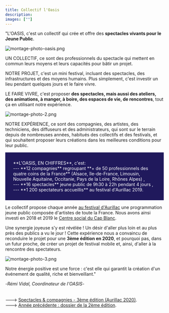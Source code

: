 ```yaml
---
title: Collectif l'Oasis
description: 
images: [""]
---
```


"L'OASIS, c'est un collectif qui crée et offre des **spectacles vivants pour le Jeune Public**.

![montage-photo-oasis.png](/images/montage-photo-oasis.png)

UN COLLECTIF, ce sont des professionnels du spectacle qui mettent en commun leurs moyens et leurs capacités pour bâtir un projet.

NOTRE PROJET, c'est un mini festival, incluant des spectacles, des infrastructures et des moyens humains. Plus simplement, c'est investir un lieu pendant quelques jours et le faire vivre.

LE FAIRE VIVRE, c'est proposer **des spectacles, mais aussi des ateliers, des animations, à manger, à boire, des espaces de vie, de rencontres**, tout ça en utilisant notre expérience.

![montage-photo-2.png](/images/montage-photo-2.png)


NOTRE EXPÉRIENCE, ce sont des compagnies, des artistes, des techniciens, des diffuseurs et des administrateurs, qui sont sur le terrain depuis de nombreuses années, 
habitués des collectifs et des festivals, et qui souhaitent proposer leurs créations dans les meilleures conditions pour leur public.
<br>
<p style="background-color:#20195c; text-align:left ; padding:25px 25px 25px 25px"><font color="#ffffff"> **L'OASIS, EN CHIFFRES**, c'est: <br>
--- **12 compagnies** regroupant  **+ de 50 professionnels des quatre coins de la France** (Alsace, île-de-France, Limousin, Nouvelle Aquitaine, Occitanie, Pays de la Loire, Rhônes Alpes) , <br>
--- **16 spectacles** jeune public de 9h30 à 22h pendant 4 jours , <br>
---  **1 200 spectateurs accueillis** au festival d'Aurillac 2019.  </font> </p>

Le collectif propose chaque année [au festival d'Aurillac](https://www.culture.gouv.fr/Sites-thematiques/Theatre-spectacles/Actualites/Festival-International-de-Theatre-de-Rue-d-Aurillac) une programmation jeune public composée d'artistes de toute la France. 
Nous avons ainsi investi en 2018 et 2019 le [Centre social du Cap Blanc](https://www.facebook.com/centresocialcapblancaurillac/). 

Une synergie joyeuse s'y est révélée ! Un désir d'aller plus loin et au plus près des publics a vu le jour ! Cette expérience nous a convaincu de reconduire le projet pour une **3ème édition en 2020**, et pourquoi pas, 
dans un futur proche, de créer un projet de festival mobile et, ainsi, d'aller à la rencontre des spectateurs.

![montage-photo-3.png](/images/montage-photo-3.png)

Notre énergie positive est une force : c'est elle qui garantit la création d'un événement de qualité, riche et bienveillant." <br>

-*Rémi Vidal, Coordinateur de l'OASIS*-
<br>
<br>
<br>
---> [Spectacles & compagnies - 3ème édition (Aurillac 2020)](http://localhost:1313/compagnies/spectacles-2020/). <br>
---> [Année précédente : dossier de la 2ème édition](http://localhost:1313/actualites/dossier-spectacles-2019/). <br>